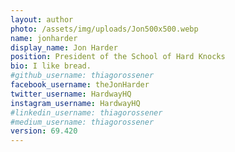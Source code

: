 ```yaml
---
layout: author
photo: /assets/img/uploads/Jon500x500.webp
name: jonharder
display_name: Jon Harder
position: President of the School of Hard Knocks
bio: I like bread.
#github_username: thiagorossener
facebook_username: theJonHarder
twitter_username: HardwayHQ
instagram_username: HardwayHQ
#linkedin_username: thiagorossener
#medium_username: thiagorossener
version: 69.420
---
```


